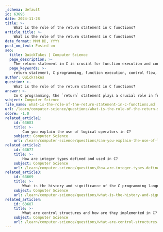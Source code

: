```yaml
---
_schema: default
id: 63695
date: 2024-11-28
title: >-
    What is the role of the return statement in C functions?
article_title: >-
    What is the role of the return statement in C functions?
date_format: MMM DD, YYYY
post_on_text: Posted on
seo:
  title: QuickTakes | Computer Science
  page_description: >-
    The return statement in C is crucial for function execution and control flow, allowing functions to exit, return values, use multiple exit points, and manage types effectively.
  page_keywords: >-
    return statement, C programming, function execution, control flow, exit function, return value, multiple return statements, void functions, composite values, best practices
author: QuickTakes
question: >-
    What is the role of the return statement in C functions?
answer: >-
    In C programming, the `return` statement plays a crucial role in function execution and control flow. Here are the key aspects of the `return` statement:\n\n1. **Exiting a Function**: The primary purpose of the `return` statement is to terminate the execution of a function and return control to the calling function. When a `return` statement is executed, the function stops executing any further code and control is passed back to the point where the function was called.\n\n2. **Returning Values**: The `return` statement can also return a value to the calling function. The syntax for the return statement is as follows:\n   ```c\n   return [expression];\n   ```\n   If the function is defined to return a value (i.e., it has a non-void return type), the expression must match the declared return type. For example, if a function is declared to return an `int`, the return statement must return an integer value.\n\n3. **Multiple Return Statements**: A function can contain multiple `return` statements. Depending on the logic of the function, different `return` statements can be executed under different conditions, allowing for flexible control flow.\n\n4. **Void Functions**: If a function is declared with a `void` return type, it does not need to return a value. However, it can still use a `return` statement without an expression to exit the function early.\n\n5. **Returning Composite Values**: In newer versions of C, it is possible to return composite values such as structures. When returning a structure, the compiler performs a copy operation to ensure that the returned structure is independent of the local variable in the called function.\n\n6. **Best Practices**: It is a good practice to explicitly use the `return` statement in the `main()` function, typically returning `0` to indicate successful execution of the program. This enhances code clarity and indicates the program's exit status.\n\nIn summary, the `return` statement is essential for managing function execution and returning values in C programming, ensuring that functions can communicate results back to the calling context effectively.
subject: Computer Science
file_name: what-is-the-role-of-the-return-statement-in-c-functions.md
url: /learn/computer-science/questions/what-is-the-role-of-the-return-statement-in-c-functions
score: -1.0
related_article1:
    id: 63683
    title: >-
        Can you explain the use of logical operators in C?
    subject: Computer Science
    url: /learn/computer-science/questions/can-you-explain-the-use-of-logical-operators-in-c
related_article2:
    id: 63677
    title: >-
        How are integer types defined and used in C?
    subject: Computer Science
    url: /learn/computer-science/questions/how-are-integer-types-defined-and-used-in-c
related_article3:
    id: 63669
    title: >-
        What is the history and significance of the C programming language?
    subject: Computer Science
    url: /learn/computer-science/questions/what-is-the-history-and-significance-of-the-c-programming-language
related_article4:
    id: 63687
    title: >-
        What are control structures and how are they implemented in C?
    subject: Computer Science
    url: /learn/computer-science/questions/what-are-control-structures-and-how-are-they-implemented-in-c
---
```


&nbsp;